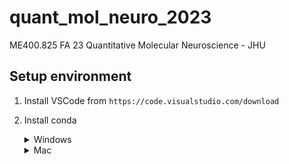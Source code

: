# quant_mol_neuro_2023

ME400.825 FA 23 Quantitative Molecular Neuroscience - JHU

## Setup environment

1. Install VSCode from `https://code.visualstudio.com/download`
2. Install conda
    <details>
        <summary>Windows</summary>

        1. Use all the defaults settings. Download <https://github.com/conda-forge/miniforge/releases/latest/download/Mambaforge-Windows-x86_64.exe> and install.
        2. Then, open PowerShell and run

        ```
        %HOMEDRIVE%%HOMEPATH%\mambaforge\condabin\conda init pwsh
        ```

    </details>

    <details>
        <summary>Mac</summary>

        Copy the following and paste in your terminal

        ```sh
        if [ $(arch) = "arm64" ]; then
            file="Mambaforge-MacOSX-arm64.sh"
        else
            file="Mambaforge-MacOSX-x86_64.sh"
        fi

        curl -LO "https://github.com/conda-forge/miniforge/releases/latest/download/${file}"
        chmod +x $file
        ./$file -b
        rm $file
        $HOME/mambaforge/condabin/conda init zsh
        $HOME/mambaforge/condabin/mamba init zsh
        source $HOME/.zshrc
        ```

    </details>
